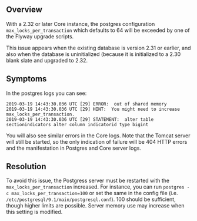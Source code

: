 ## Overview

With a 2.32 or later Core instance, the postgres configuration `max_locks_per_transaction` which defaults to 64 will be exceeded by one of the Flyway upgrade scripts.

This issue appears when the existing database is version 2.31 or earlier, and also when the database is uninitialized (because it is initialized to a 2.30 blank slate and upgraded to 2.32. 

## Symptoms

In the postgres logs you can see:

```
2019-03-19 14:43:30.036 UTC [29] ERROR:  out of shared memory
2019-03-19 14:43:30.036 UTC [29] HINT:  You might need to increase max_locks_per_transaction.
2019-03-19 14:43:30.036 UTC [29] STATEMENT:  alter table sectionindicators alter column indicatorid type bigint
```

You will also see similar errors in the Core logs.  Note that the Tomcat server will still be started, so the only indication of failure will be 404 HTTP errors and the manifestation in Postgres and Core server logs.

## Resolution

To avoid this issue, the Postgress server must be restarted with the `max_locks_per_transaction` increased.  For instance, you can run `postgres -c max_locks_per_transaction=100` or set the same in the config file (i.e. `/etc/postgresql/9.1/main/postgresql.conf`).  100 should be sufficient, though higher limits are possible.  Server memory use may increase when this setting is modified.
